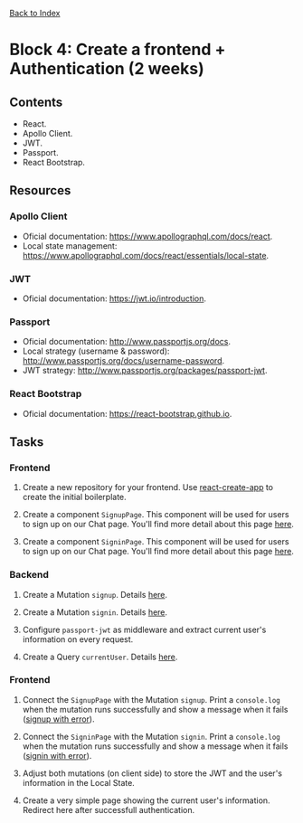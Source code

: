 [Back to Index](../../README.md)

# Block 4: Create a frontend + Authentication (2 weeks)

## Contents

- React.
- Apollo Client.
- JWT.
- Passport.
- React Bootstrap.

## Resources

### Apollo Client
- Oficial documentation: https://www.apollographql.com/docs/react.
- Local state management: https://www.apollographql.com/docs/react/essentials/local-state.

### JWT
- Oficial documentation: https://jwt.io/introduction.

### Passport
- Oficial documentation: http://www.passportjs.org/docs.
- Local strategy (username & password): http://www.passportjs.org/docs/username-password.
- JWT strategy: http://www.passportjs.org/packages/passport-jwt.

### React Bootstrap
- Oficial documentation: https://react-bootstrap.github.io.

## Tasks

### Frontend

1. Create a new repository for your frontend. Use [react-create-app](https://github.com/facebook/create-react-app) to create the initial boilerplate.

2. Create a component `SignupPage`. This component will be used for users to sign up on our Chat page. You'll find more detail about this page [here](./signup-details.md).

3. Create a component `SigninPage`. This component will be used for users to sign up on our Chat page. You'll find more detail about this page [here](./signin-details.md).

### Backend

1. Create a Mutation `signup`. Details [here](./signup-mutation.md).

2. Create a Mutation `signin`. Details [here](./signin-mutation.md).

3. Configure `passport-jwt` as middleware and extract current user's information on every request.

4. Create a Query `currentUser`. Details [here](./current-user-query.md).

### Frontend

1. Connect the `SignupPage` with the Mutation `signup`. Print a `console.log` when the mutation runs successfully and show a message when it fails ([signup with error](./signup-errored.png)).

2. Connect the `SigninPage` with the Mutation `signin`. Print a `console.log` when the mutation runs successfully and show a message when it fails ([signin with error](./signin-errored.png)).

3. Adjust both mutations (on client side) to store the JWT and the user's information in the Local State.

4. Create a very simple page showing the current user's information. Redirect here after successfull authentication.
